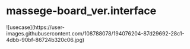 # massege-board_ver.interface

<Use Case>
![usecase](https://user-images.githubusercontent.com/108788078/194076204-87d29692-28c1-4dbb-90bf-86724b320c06.jpg)

